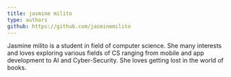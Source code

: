 ```yaml
---
title: jasmine milito
type: authors
github: https://github.com/jasminemilito
---
```

Jasmine milito is a student in field of computer science. She many interests and loves exploring various fields of CS ranging from mobile and app development to AI and Cyber-Security. She loves getting lost in the world of books.
